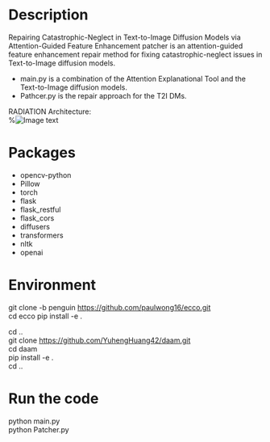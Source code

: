 # Description
Repairing Catastrophic-Neglect in Text-to-Image Diffusion Models via Attention-Guided Feature Enhancement
patcher is an attention-guided feature enhancement repair method for fixing catastrophic-neglect issues in Text-to-Image diffusion models.

- main.py is a combination of the Attention Explanational Tool and the Text-to-Image diffusion models.
- Pathcer.py is the repair approach for the T2I DMs.


RADIATION Architecture:  
%![Image text]()

# Packages
- opencv-python
- Pillow
- torch
- flask
- flask_restful
- flask_cors
- diffusers
- transformers
- nltk
- openai

# Environment
git clone -b penguin https://github.com/paulwong16/ecco.git  
cd ecco 
pip install -e .  

cd ..  
git clone https://github.com/YuhengHuang42/daam.git  
cd daam  
pip install -e .  
cd ..  

# Run the code
python main.py  
python Patcher.py







